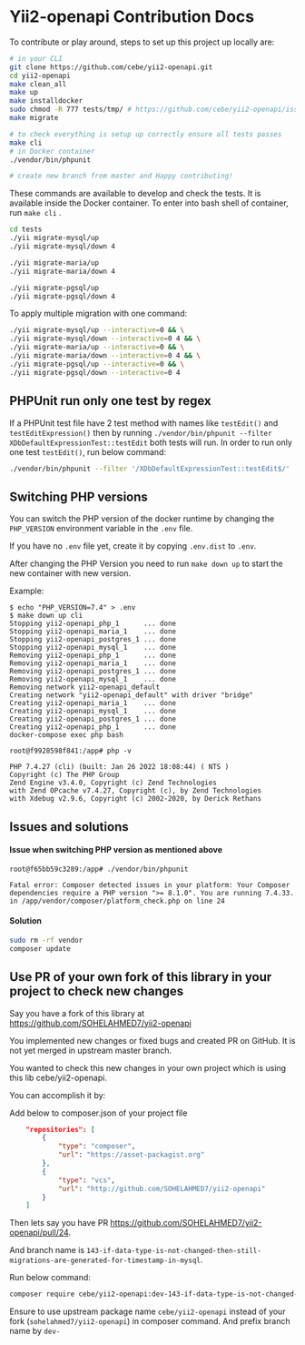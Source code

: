Yii2-openapi Contribution Docs
==============================

To contribute or play around, steps to set up this project up locally are:

```bash
# in your CLI
git clone https://github.com/cebe/yii2-openapi.git
cd yii2-openapi
make clean_all
make up
make installdocker
sudo chmod -R 777 tests/tmp/ # https://github.com/cebe/yii2-openapi/issues/156
make migrate

# to check everything is setup up correctly ensure all tests passes
make cli
# in Docker container
./vendor/bin/phpunit

# create new branch from master and Happy contributing!
```

These commands are available to develop and check the tests. It is available inside the Docker container. To enter into bash shell of container, run `make cli` .

```bash
cd tests
./yii migrate-mysql/up
./yii migrate-mysql/down 4

./yii migrate-maria/up
./yii migrate-maria/down 4

./yii migrate-pgsql/up
./yii migrate-pgsql/down 4
```

To apply multiple migration with one command:

```bash
./yii migrate-mysql/up --interactive=0 && \
./yii migrate-mysql/down --interactive=0 4 && \
./yii migrate-maria/up --interactive=0 && \
./yii migrate-maria/down --interactive=0 4 && \
./yii migrate-pgsql/up --interactive=0 && \
./yii migrate-pgsql/down --interactive=0 4
```

PHPUnit run only one test by regex
----------------------------------

If a PHPUnit test file have 2 test method with names like `testEdit()` and `testEditExpression()` then by running `./vendor/bin/phpunit --filter XDbDefaultExpressionTest::testEdit` both tests will run. In order to run only one test `testEdit()`, run below command:

```bash
./vendor/bin/phpunit --filter '/XDbDefaultExpressionTest::testEdit$/'
```


Switching PHP versions
----------------------

You can switch the PHP version of the docker runtime by changing the `PHP_VERSION` environment variable in the `.env` file.

If you have no `.env` file yet, create it by copying `.env.dist` to `.env`.

After changing the PHP Version you need to run `make down up` to start the new container with new version.

Example:

```
$ echo "PHP_VERSION=7.4" > .env
$ make down up cli
Stopping yii2-openapi_php_1      ... done
Stopping yii2-openapi_maria_1    ... done
Stopping yii2-openapi_postgres_1 ... done
Stopping yii2-openapi_mysql_1    ... done
Removing yii2-openapi_php_1      ... done
Removing yii2-openapi_maria_1    ... done
Removing yii2-openapi_postgres_1 ... done
Removing yii2-openapi_mysql_1    ... done
Removing network yii2-openapi_default
Creating network "yii2-openapi_default" with driver "bridge"
Creating yii2-openapi_maria_1    ... done
Creating yii2-openapi_mysql_1    ... done
Creating yii2-openapi_postgres_1 ... done
Creating yii2-openapi_php_1      ... done
docker-compose exec php bash

root@f9928598f841:/app# php -v

PHP 7.4.27 (cli) (built: Jan 26 2022 18:08:44) ( NTS )
Copyright (c) The PHP Group
Zend Engine v3.4.0, Copyright (c) Zend Technologies
with Zend OPcache v7.4.27, Copyright (c), by Zend Technologies
with Xdebug v2.9.6, Copyright (c) 2002-2020, by Derick Rethans
```

Issues and solutions
--------------------

#### Issue when switching PHP version as mentioned above

```
root@f65bb59c3289:/app# ./vendor/bin/phpunit

Fatal error: Composer detected issues in your platform: Your Composer dependencies require a PHP version ">= 8.1.0". You are running 7.4.33. in /app/vendor/composer/platform_check.php on line 24
```

#### Solution

```bash
sudo rm -rf vendor
composer update
```


## Use PR of your own fork of this library in your project to check new changes

Say you have a fork of this library at https://github.com/SOHELAHMED7/yii2-openapi

You implemented new changes or fixed bugs and created PR on GitHub. It is not yet merged in upstream master branch.

You wanted to check this new changes in your own project which is using this lib cebe/yii2-openapi.

You can accomplish it by:


Add below to composer.json of your project file


```json
    "repositories": [
        {
            "type": "composer",
            "url": "https://asset-packagist.org"
        },
        {
            "type": "vcs",
            "url": "http://github.com/SOHELAHMED7/yii2-openapi"
        }
    ]
```

Then lets say you have PR https://github.com/SOHELAHMED7/yii2-openapi/pull/24.

And branch name is `143-if-data-type-is-not-changed-then-still-migrations-are-generated-for-timestamp-in-mysql`.

Run below command:

```bash
composer require cebe/yii2-openapi:dev-143-if-data-type-is-not-changed-then-still-migrations-are-generated-for-timestamp-in-mysql
```

Ensure to use upstream package name `cebe/yii2-openapi` instead of your fork (`sohelahmed7/yii2-openapi`) in composer command. And prefix branch name by `dev-`
